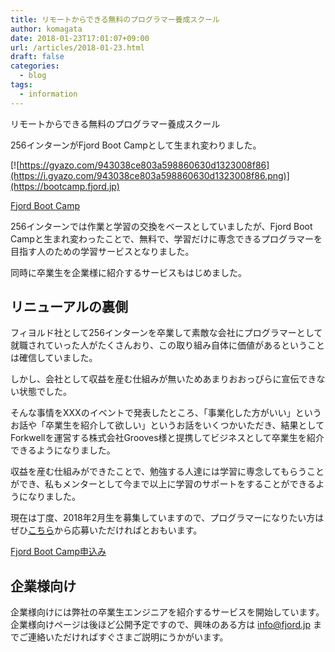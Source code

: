 ```yaml
---
title: リモートからできる無料のプログラマー養成スクール
author: komagata
date: 2018-01-23T17:01:07+09:00
url: /articles/2018-01-23.html
draft: false
categories:
  - blog
tags:
  - information
---
```

リモートからできる無料のプログラマー養成スクール

256インターンがFjord Boot Campとして生まれ変わりました。

[![https://gyazo.com/943038ce803a598860630d1323008f86](https://i.gyazo.com/943038ce803a598860630d1323008f86.png)](https://bootcamp.fjord.jp)

[Fjord Boot Camp](https://bootcamp.fjord.jp)

256インターンでは作業と学習の交換をベースとしていましたが、Fjord Boot Campと生まれ変わったことで、無料で、学習だけに専念できるプログラマーを目指す人のための学習サービスとなりました。

同時に卒業生を企業様に紹介するサービスもはじめました。

## リニューアルの裏側

フィヨルド社として256インターンを卒業して素敵な会社にプログラマーとして就職されていった人がたくさんおり、この取り組み自体に価値があるということは確信していました。

しかし、会社として収益を産む仕組みが無いためあまりおおっぴらに宣伝できない状態でした。

そんな事情をXXXのイベントで発表したところ、「事業化した方がいい」というお話や「卒業生を紹介して欲しい」というお話をいくつかいただき、結果としてForkwellを運営する株式会社Grooves様と提携してビジネスとして卒業生を紹介できるようになりました。

収益を産む仕組みができたことで、勉強する人達には学習に専念してもらうことができ、私もメンターとして今まで以上に学習のサポートをすることができるようになりました。

現在は丁度、2018年2月生を募集していますので、プログラマーになりたい方はぜひ[こちら](https://bootcamp.fjord.jp)から応募いただければとおもいます。

[Fjord Boot Camp申込み](https://bootcamp.fjord.jp)

## 企業様向け

企業様向けには弊社の卒業生エンジニアを紹介するサービスを開始しています。企業様向けページは後ほど公開予定ですので、興味のある方は info@fjord.jp までご連絡いただければすぐさまご説明にうかがいます。
